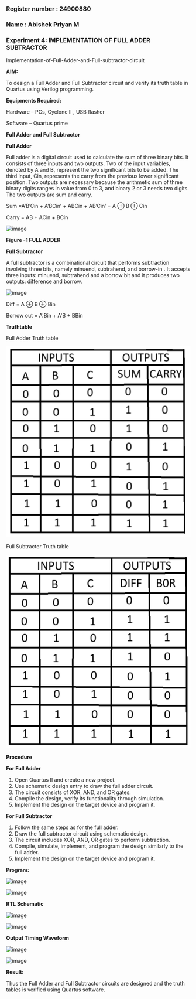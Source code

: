 ### Register number : 24900880
### Name : Abishek Priyan M
### Experiment 4: IMPLEMENTATION OF FULL ADDER SUBTRACTOR

Implementation-of-Full-Adder-and-Full-subtractor-circuit

**AIM:**

To design a Full Adder and Full Subtractor circuit and verify its truth table in Quartus using Verilog programming.

**Equipments Required:**

Hardware – PCs, Cyclone II , USB flasher

Software – Quartus prime

**Full Adder and Full Subtractor**

**Full Adder**

Full adder is a digital circuit used to calculate the sum of three binary bits. It consists of three inputs and two outputs. Two of the input variables, denoted by A and B, represent the two significant bits to be added. The third input, Cin, represents the carry from the previous lower significant position. Two outputs are necessary because the arithmetic sum of three binary digits ranges in value from 0 to 3, and binary 2 or 3 needs two digits. The two outputs are sum and carry.

Sum =A’B’Cin + A’BCin’ + ABCin + AB’Cin’ = A ⊕ B ⊕ Cin 

Carry = AB + ACin + BCin

![image](https://github.com/naavaneetha/FULL_ADDER_SUBTRACTOR/assets/154305477/0f30ba51-5ffb-4198-845f-18e054f675e7)

**Figure -1 FULL ADDER**

**Full Subtractor**

A full subtractor is a combinational circuit that performs subtraction involving three bits, namely minuend, subtrahend, and borrow-in . It accepts three inputs: minuend, subtrahend and a borrow bit and it produces two outputs: difference and borrow.

![image](https://github.com/naavaneetha/FULL_ADDER_SUBTRACTOR/assets/154305477/02b24f51-ab51-4304-9ad6-7b81ffc1ead5)

Diff = A ⊕ B ⊕ Bin 

Borrow out = A'Bin + A'B + BBin

**Truthtable**

Full Adder Truth table

![Truth table add](image.png)

Full Subtracter Truth table

![Truth table sub](image-1.png)

**Procedure**

**For Full Adder**

1. Open Quartus II and create a new project. 
2. Use schematic design entry to draw the full adder circuit.
3. The circuit consists of XOR, AND, and OR gates. 
4. Compile the design, verify its functionality through simulation.
5. Implement the design on the target device and program it.

**For Full Subtractor**

1. Follow the same steps as for the full adder.
2. Draw the full subtractor circuit using schematic design.
3. The circuit includes XOR, AND, OR gates to perform subtraction.
4. Compile, simulate, implement, and program the design similarly to the full adder.
5. Implement the design on the target device and program it.
   
**Program:**


![image](https://github.com/user-attachments/assets/ba895332-0cad-4ae3-b1d2-5c6693c4d7a8)

![image](https://github.com/user-attachments/assets/a624e3df-def8-4dea-91ad-d638935f1ec6)


**RTL Schematic**

![image](https://github.com/user-attachments/assets/0843f758-e283-4e3c-8a0d-b38de66ee83e)

![image](https://github.com/user-attachments/assets/d9b7acb6-78fe-4e97-b297-6c71dd1ab667)

**Output Timing Waveform**

![image](https://github.com/user-attachments/assets/d767c2d1-b32a-43d7-acd5-b0f4f47e1b7f)

![image](https://github.com/user-attachments/assets/8a35c204-c6ab-478d-9e57-b8eaf5d11666)

**Result:**

Thus the Full Adder and Full Subtractor circuits are designed and the truth tables is verified using Quartus software.



